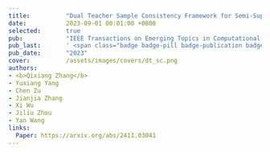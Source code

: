 ```yaml
---
title:          "Dual Teacher Sample Consistency Framework for Semi-Supervised Medical Image Classification"
date:           2023-09-01 00:01:00 +0800
selected:       true
pub:            "IEEE Transactions on Emerging Topics in Computational Intelligence (TETCI)"
pub_last:       ' <span class="badge badge-pill badge-publication badge-success">Segmentation</span>'
pub_date:       "2023"
cover:          /assets/images/covers/dt_sc.png
authors:
- <b>Qixiang Zhang</b>
- Yuxiang Yang
- Chen Zu
- Jianjia Zhang
- Xi Wu
- Jiliu Zhou
- Yan Wang
links:
  Paper: https://arxiv.org/abs/2411.03041
---
```

